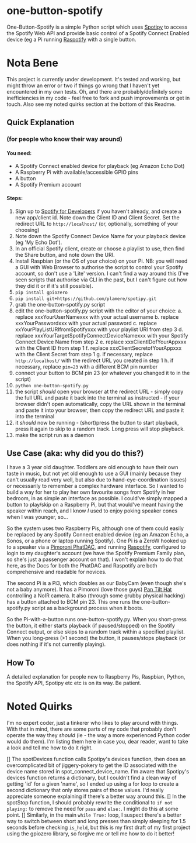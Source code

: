 # one-button-spotify

One-Button-Spotify is a simple Python script which uses [Spotipy](https://github.com/plamere/spotipy/) to access the Spotify Web API and provide basic control of a Spotify Connect Enabled device (eg a Pi running [Raspotify](https://github.com/dtcooper/raspotify) with a single button. 

# Nota Bene

This project is currently under development. It's tested and working, but might throw an error or two if things go wrong that I haven't yet encountered in my own tests. Oh, and there are probably/definitely some inefficiencies in my code - feel free to fork and push improvements or get in touch. Also see my noted quirks section at the bottom of this Readme.

## Quick Explanation
### (for people who know their way around)

#### You need: 
* A Spotify Connect enabled device for playback (eg Amazon Echo Dot)
* A Raspberry Pi with available/accessible GPIO pins
* A button
* A Spotify Premium account

#### Steps:
1. Sign up to [Spotify for Developers](https://beta.developer.spotify.com/) if you haven't already, and create a new app/client id. Note down the Client ID and Client Secret. Set the redirect URL to `http://localhost/` (or, optionally, something of your choosing)
2. Note down the Spotify Connect Device Name for your playback device (eg 'My Echo Dot').
3. In an official Spotify client, create or choose a playlist to use, then find the Share button, and note down the URI.
4. Install Raspbian (or the OS of your choice) on your Pi. NB: you will need a GUI with Web Browser to authorise the script to control your Spotify account, so don't use a 'Lite' version. I can't find a way around this (I've seen scripts that authorise via CLI in the past, but I can't figure out how they did it or if it's still possible).
5. `pip install gpiozero`
6. `pip install git+https://github.com/plamere/spotipy.git`
7. grab the one-button-spotify.py script
8. edit the one-button-spotify.py script with the editor of your choice:
    a. replace xxxYourUserNamexxx with your actual username
    b. replace xxxYourPasswordxxx with your actual password
    c. replace xxYourPlayListURIfromSpotifyxxx with your playlist URI from step 3
    d. replace xxxYourTargetSpotifyConnectDeviceNamexxx with your Spotify Connect Device Name from step 2
    e. replace xxxClientIDofYourAppxxx with the Client ID from step 1
    f. replace xxxClientSecretofYourAppxxx with the Client Secret from step 1
    g. if necessary, replace `http://localhost/` with the redirect URL you created in step 1
    h. if necessary, replace `pin=23` with a different BCM pin number
9. connect your button to BCM pin 23 (or whatever you changed it to in the script)
10. `python one-button-spotify.py`
11. the script *should* open your browser at the redirect URL - simply copy the full URL and paste it back into the terminal as instructed - if your browser didn't open automatically, copy the URL shown in the terminal and paste it into your browser, then copy the redirect URL and paste it into the terminal
12. it *should* now be running - (short)press the button to start playback, press it again to skip to a random track. Long press will stop playback.
13. make the script run as a daemon

## Use Case (aka: why did you do this?)

I have a 3 year old daughter. Toddlers are old enough to have their own taste in music, but not yet old enough to use a GUI (mainly because they can't usually read very well, but also due to hand-eye-coordination issues) or necessarily to remember a complex hardware interface. So I wanted to build a way for her to play her own favourite songs from Spotify in her bedroom, in as simple an interface as possible. I could've simply mapped a button to play/skip on a Raspberry Pi, but that would've meant having the speaker within reach, and I know *I* used to enjoy poking speaker cones when I was younger, so...

So the system uses two Raspberry Pis, although one of them could easily be replaced by any Spotify Connect enabled device (eg an Amazon Echo, a Sonos, or a phone or laptop running Spotify). One Pi is a ZeroW hooked up to a speaker via a [Pimoroni PhatDAC](https://shop.pimoroni.com/products/phat-dac), and running [Raspotify](https://github.com/dtcooper/raspotify), configured to login to my daughter's account (we have the Spotify Premium Family plan, so she's just a passenger account on that). I won't explain how to do that here, as the Docs for both the PhatDAC and Raspotify are both comprehensive and readable for novices.

The second Pi is a Pi3, which doubles as our BabyCam (even though she's not a baby anymore). It has a Pimoroni (love those guys) [Pan Tilt Hat](https://shop.pimoroni.com/products/pan-tilt-hat) controlling a NoIR camera. It also (through some grubby physical hacking) has a button attached to BCM pin 23. This one runs the one-button-spotify.py script as a background process when it boots. 

So the Pi-with-a-button runs one-button-spotify.py. When you short-press the button, it either starts playback (if paused/stopped) on the Spotify Connect output, or else skips to a random track within a specified playlist. When you long-press (>1 second) the button, it pauses/stops playback (or does nothing if it's not currently playing).

## How To

A detailed explanation for people new to Raspberry Pis, Raspbian, Python, the Spotify API, Spotipy etc etc is on its way. Be patient.

# Noted Quirks

I'm no expert coder, just a tinkerer who likes to play around with things. With that in mind, there are some parts of my code that probably don't operate the way they *should* (ie - the way a more experienced Python coder would do them). I'm listing them here in case you, dear reader, want to take a look and tell me how to do it right.

[] The spotDevices function calls Spotipy's devices function, then does an overcomplicated bit of jiggery-pokery to get the ID associated with the device name stored in spot_connect_device_name. I'm aware that Spotipy's devices function returns a dictionary, but I couldn't find a clean way of getting 'id' for a given 'name', so I ended up using a for loop to create a second dictionary that only stores pairs of those values. I'd really appreciate someone explaining if there's a better way around this.
[] In the spotStop function, I should probably rewrite the conditional to `if not playing:` to remove the need for `pass` and `else:`. I might do this at some point.
[] Similarly, in the main `while True:` loop, I suspect there's a better way to switch between short and long presses than simply sleeping for 1.5 seconds before checking `is_held`, but this is my first draft of my first project using the gpiozero library, so forgive me or tell me how to do it better!